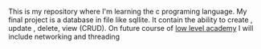 This is my repository where I'm learning the c programing language.  My final project is a database in file like sqllite. It contain the ability to create , update , delete, view (CRUD). On future course of [low level academy](https://lowlevel.academy) I will include networking and threading 

